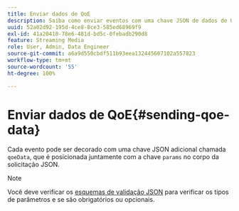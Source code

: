 ```yaml
---
title: Enviar dados de QoE
description: Saiba como enviar eventos com uma chave JSON de dados de QoE.
uuid: 52a02d92-195d-4ce8-8ce3-585ed68969f9
exl-id: 41a20410-78e6-481d-bd5c-0febadb290d8
feature: Streaming Media
role: User, Admin, Data Engineer
source-git-commit: a6a9d550cbdf511b93eea132445607102a557823
workflow-type: tm+mt
source-wordcount: '55'
ht-degree: 100%

---
```


# Enviar dados de QoE{#sending-qoe-data}

Cada evento pode ser decorado com uma chave JSON adicional chamada `qoeData`, que é posicionada juntamente com a chave `params` no corpo da solicitação JSON.

>[!NOTE]
>
>Você deve verificar os [esquemas de validação JSON](mc-api-validate-reqs.md) para verificar os tipos de parâmetros e se são obrigatórios ou opcionais.
